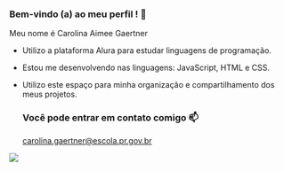### Bem-vindo (a) ao meu perfil ! 🤍
Meu nome é Carolina Aimee Gaertner 
- Utilizo a plataforma Alura para estudar linguagens de programação.
- Estou me desenvolvendo nas linguagens: JavaScript, HTML e CSS.
- Utilizo este espaço para minha organização e compartilhamento dos meus projetos.

  ### Você pode entrar em contato comigo 📫
  carolina.gaertner@escola.pr.gov.br

![](https://media.tenor.com/KgcSe5_KkqkAAAAd/milky-way-national-space-day.gif)
